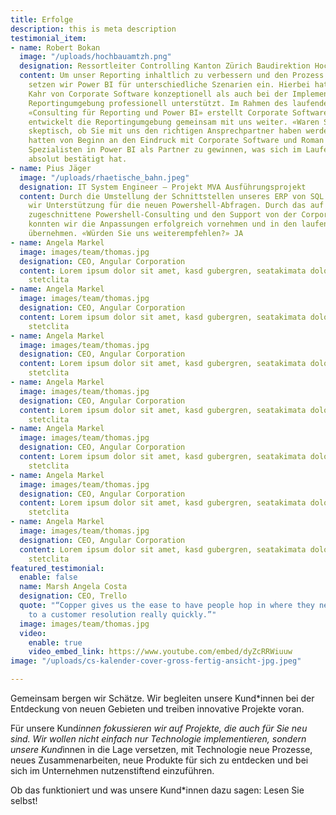 ```yaml
---
title: Erfolge
description: this is meta description
testimonial_item:
- name: Robert Bokan
  image: "/uploads/hochbauamtzh.png"
  designation: Ressortleiter Controlling Kanton Zürich Baudirektion Hochbauamt
  content: Um unser Reporting inhaltlich zu verbessern und den Prozess zu automatisieren,
    setzen wir Power BI für unterschiedliche Szenarien ein. Hierbei hat uns Roman
    Kahr von Corporate Software konzeptionell als auch bei der Implementierung unserer
    Reportingumgebung professionell unterstützt. Im Rahmen des laufenden Auftrags
    «Consulting für Reporting und Power BI» erstellt Corporate Software Reports und
    entwickelt die Reportingumgebung gemeinsam mit uns weiter. «Waren Sie zu Beginn
    skeptisch, ob Sie mit uns den richtigen Ansprechpartner haben werden?» Nein, wir
    hatten von Beginn an den Eindruck mit Corporate Software und Roman Kahr einen
    Spezialisten in Power BI als Partner zu gewinnen, was sich im Laufe der Zusammenarbeit
    absolut bestätigt hat.
- name: Pius Jäger
  image: "/uploads/rhaetische_bahn.jpeg"
  designation: IT System Engineer – Projekt MVA Ausführungsprojekt
  content: Durch die Umstellung der Schnittstellen unseres ERP von SQL auf REST benötigten
    wir Unterstützung für die neuen Powershell-Abfragen. Durch das auf unsere Bedürfnisse
    zugeschnittene Powershell-Consulting und den Support von der Corporate Software
    konnten wir die Anpassungen erfolgreich vornehmen und in den laufenden Betrieb
    übernehmen. «Würden Sie uns weiterempfehlen?» JA
- name: Angela Markel
  image: images/team/thomas.jpg
  designation: CEO, Angular Corporation
  content: Lorem ipsum dolor sit amet, kasd gubergren, seatakimata dolores et rebum
    stetclita
- name: Angela Markel
  image: images/team/thomas.jpg
  designation: CEO, Angular Corporation
  content: Lorem ipsum dolor sit amet, kasd gubergren, seatakimata dolores et rebum
    stetclita
- name: Angela Markel
  image: images/team/thomas.jpg
  designation: CEO, Angular Corporation
  content: Lorem ipsum dolor sit amet, kasd gubergren, seatakimata dolores et rebum
    stetclita
- name: Angela Markel
  image: images/team/thomas.jpg
  designation: CEO, Angular Corporation
  content: Lorem ipsum dolor sit amet, kasd gubergren, seatakimata dolores et rebum
    stetclita
- name: Angela Markel
  image: images/team/thomas.jpg
  designation: CEO, Angular Corporation
  content: Lorem ipsum dolor sit amet, kasd gubergren, seatakimata dolores et rebum
    stetclita
- name: Angela Markel
  image: images/team/thomas.jpg
  designation: CEO, Angular Corporation
  content: Lorem ipsum dolor sit amet, kasd gubergren, seatakimata dolores et rebum
    stetclita
- name: Angela Markel
  image: images/team/thomas.jpg
  designation: CEO, Angular Corporation
  content: Lorem ipsum dolor sit amet, kasd gubergren, seatakimata dolores et rebum
    stetclita
featured_testimonial:
  enable: false
  name: Marsh Angela Costa
  designation: CEO, Trello
  quote: "“Copper gives us the ease to have people hop in where they need to, to get
    to a customer resolution really quickly.”"
  image: images/team/thomas.jpg
  video:
    enable: true
    video_embed_link: https://www.youtube.com/embed/dyZcRRWiuuw
image: "/uploads/cs-kalender-cover-gross-fertig-ansicht-jpg.jpeg"

---
```

Gemeinsam bergen wir Schätze. Wir begleiten unsere Kund*innen bei der Entdeckung von neuen Gebieten und treiben innovative Projekte voran.

Für unsere Kund*innen fokussieren wir auf Projekte, die auch für Sie neu sind. Wir wollen nicht einfach nur Technologie implementieren, sondern unsere Kund*innen in die Lage versetzen, mit Technologie neue Prozesse, neues Zusammenarbeiten, neue Produkte für sich zu entdecken und bei sich im Unternehmen nutzenstiftend einzuführen.

Ob das funktioniert und was unsere Kund*innen dazu sagen: Lesen Sie selbst!